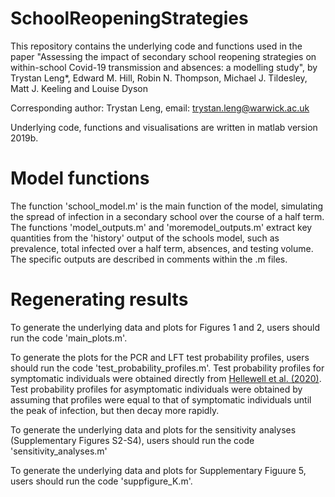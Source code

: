 # SchoolReopeningStrategies

This repository contains the underlying code and functions used in the paper "Assessing the impact of secondary school reopening strategies on within-school Covid-19 transmission and absences: a modelling study", by Trystan Leng*, Edward M. Hill, Robin N. Thompson, Michael J. Tildesley, Matt J. Keeling and Louise Dyson

Corresponding author: Trystan Leng, email: trystan.leng@warwick.ac.uk

Underlying code, functions and visualisations are written in matlab version 2019b.


# Model functions
The function 'school_model.m' is the main function of the model, simulating the spread of infection in a secondary school over the course of a half term.
The functions 'model_outputs.m' and 'moremodel_outputs.m' extract key quantities from the 'history' output of the schools model, such as prevalence, total infected over a half term, absences, and testing volume. The specific outputs are described in comments within the .m files.



# Regenerating results
To generate the underlying data and plots for Figures 1 and 2, users should run the code 'main_plots.m'.

To generate the plots for the PCR and LFT test probability profiles, users should run the code 'test_probability_profiles.m'. Test probability profiles for symptomatic individuals were obtained directly from [Hellewell et al. (2020)](https://cmmid.github.io/topics/covid19/pcr-positivity-over-time.html). Test probability profiles for asymptomatic individuals were obtained by assuming that profiles were equal to that of symptomatic individuals until the peak of infection, but then decay more rapidly. 

To generate the underlying data and plots for the sensitivity analyses (Supplementary Figures S2-S4), users should run the code 'sensitivity_analyses.m'

To generate the underlying data and plots for Supplementary Figuure 5, users should run the code 'suppfigure_K.m'.
